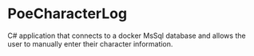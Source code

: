 # PoeCharacterLog
C# application that connects to a docker MsSql database and allows the user to manually enter their character information.
